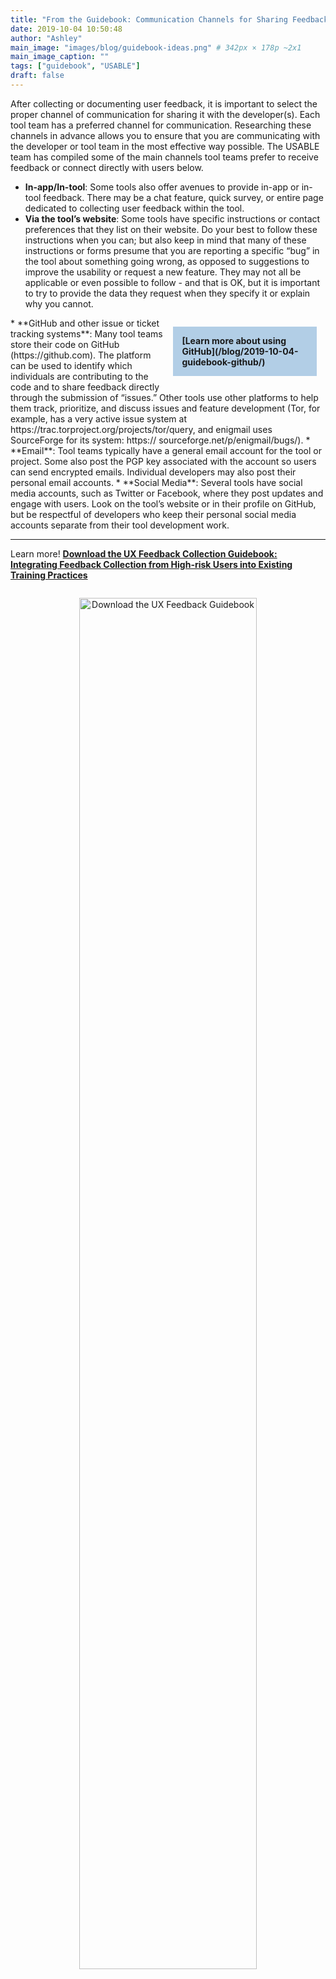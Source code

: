 ```yaml
---
title: "From the Guidebook: Communication Channels for Sharing Feedback"
date: 2019-10-04 10:50:48
author: "Ashley"
main_image: "images/blog/guidebook-ideas.png" # 342px × 178p ~2x1
main_image_caption: ""
tags: ["guidebook", "USABLE"]
draft: false
---
```


After collecting or documenting user feedback, it is important to select the proper channel of communication for sharing it with the developer(s). Each tool team has a preferred channel for communication. Researching these channels in advance allows you to ensure that you are communicating with the developer or tool team in the most effective way possible. The USABLE team has compiled some of the main channels tool teams prefer to receive feedback or connect directly with users below.

* **In-app/In-tool**: Some tools also offer avenues to provide in-app or in-tool feedback. There may be a chat feature, quick survey, or entire page dedicated to collecting user feedback within the tool.
* **Via the tool’s website**: Some tools have specific instructions or contact preferences that they list on their website. Do your best to follow these instructions when you can; but also keep in mind that many of these instructions or forms presume that you are reporting a specific “bug” in the tool about something going wrong, as opposed to suggestions to improve the usability or request a new feature. They may not all be applicable or even possible to follow - and that is OK, but it is important to try to provide the data they request when they specify it or explain why you cannot.
<div style="width: 40%; background-color: #B2CEE6; float:right; padding: 1em; margin: 1em;"><strong>
[Learn more about using GitHub](/blog/2019-10-04-guidebook-github/)</strong></div>
* **GitHub and other issue or ticket tracking systems**: Many tool teams store their code on GitHub (https://github.com). The platform can be used to identify which individuals are contributing to the code and to share feedback directly through the submission of “issues.” Other tools use other platforms to help them track, prioritize, and discuss issues and feature development (Tor, for example, has a very active issue system at https://trac.torproject.org/projects/tor/query, and enigmail uses SourceForge for its system: https:// sourceforge.net/p/enigmail/bugs/).
* **Email**: Tool teams typically have a general email account for the tool or project. Some also post the PGP key associated with the account so users can send encrypted emails. Individual developers may also post their personal email accounts.
* **Social Media**: Several tools have social media accounts, such as Twitter or Facebook, where they post updates and engage with users. Look on the tool’s website or in their profile on GitHub, but be respectful of developers who keep their personal social media accounts separate from their tool development work.

----

Learn more! **[Download the UX Feedback Collection Guidebook: Integrating Feedback Collection from High-risk Users into Existing Training Practices](/pdfs/USABLE_UX-Feedback-Collection-Guidebook.pdf)**

<div style="text-align:center"><a href="/pdfs/USABLE_UX-Feedback-Collection-Guidebook.pdf"><img src="/images/guidebook-download.png" alt="Download the UX Feedback Guidebook" style="width: 75%; border: 0; padding: 1em;" /></a></div>
